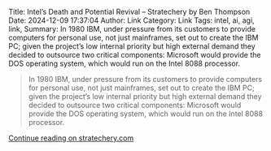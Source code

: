Title: Intel’s Death and Potential Revival – Stratechery by Ben Thompson
Date: 2024-12-09 17:37:04
Author: Link
Category: Link
Tags: intel, ai, agi, link, 
Summary: In 1980 IBM, under pressure from its customers to provide computers for personal use, not just mainframes, set out to create the IBM PC; given the project’s low internal priority but high external demand they decided to outsource two critical components: Microsoft would provide the DOS operating system, which would run on the Intel 8088 processor.

> In 1980 IBM, under pressure from its customers to provide computers for personal use, not just mainframes, set out to create the IBM PC; given the project’s low internal priority but high external demand they decided to outsource two critical components: Microsoft would provide the DOS operating system, which would run on the Intel 8088 processor.

[Continue reading on stratechery.com](https://stratechery.com/2024/intels-death-and-potential-revival/)
